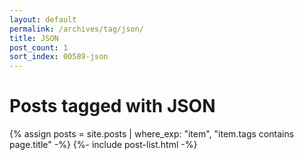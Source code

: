```yaml
---
layout: default
permalink: /archives/tag/json/
title: JSON
post_count: 1
sort_index: 00589-json
---
```

<h1 class="page-heading">Posts tagged with JSON</h1>
{% assign posts = site.posts | where_exp: "item", "item.tags contains page.title" -%}
{%- include post-list.html -%}
